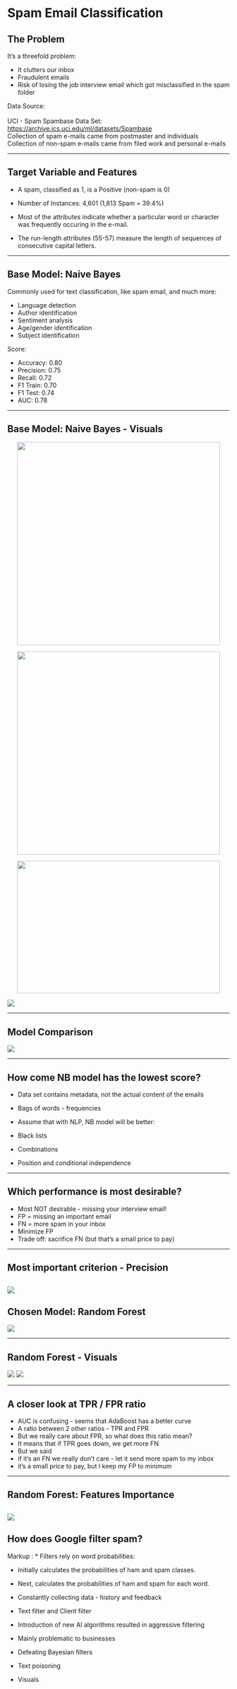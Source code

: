 # Spam Email Classification

## The Problem
It’s  a threefold problem:
* It clutters our inbox
* Fraudulent emails 
* Risk of losing the job interview email which got misclassified  in the spam folder

Data Source: <br />
 <br />UCI - Spam Spambase Data Set: https://archive.ics.uci.edu/ml/datasets/Spambase   
Collection of spam e-mails came from postmaster and individuals    
Collection of non-spam e-mails came from filed work and personal e-mails

---
## Target Variable and Features


* A spam, classified as 1, is a Positive (non-spam is 0)

* Number of Instances: 4,601 (1,813 Spam = 39.4%)


* Most of the attributes indicate whether a particular word or character was frequently occuring in the e-mail.  
* The run-length attributes (55-57) measure the length of sequences of consecutive capital letters. 

---

## Base Model:  Naive Bayes

Commonly used for text classification, like spam email, and much more:  
* Language detection
* Author identification
* Sentiment analysis
* Age/gender identification
* Subject identification

Score:  
- Accuracy: 0.80
- Precision: 0.75
- Recall: 0.72
- F1 Train: 0.70
- F1 Test: 0.74
- AUC: 0.78

---

## Base Model:  Naive Bayes - Visuals

<p align="center">
  <img width="460" height="460" src="https://github.com/ram-avni/prj_3_classification/blob/master/visuals/precision.png/460/460">
</p>


<p align="center">
  <img width="460" height="460" src="http://github.com/ram-avni/prj_3_classification/blob/master/visuals/NB%20-%20cm.png/460/460">
</p>

<p align="center">
  <img width="460" height="300" src="http://www.fillmurray.com/460/300">
</p>


![](https://github.com/ram-avni/prj_3_classification/blob/master/visuals/NB%20-%20auc.png)


---

## Model Comparison
![](https://github.com/ram-avni/prj_3_classification/blob/master/visuals/Model%20comparison.png)

---

## How come NB model has the lowest score?
- Data set contains metadata, not the actual content of the emails
- Bags of words - frequencies

- Assume that with NLP, NB model will be better: 
- Black lists
- Combinations
- Position and conditional independence 

---

## Which performance is most desirable?
- Most NOT desirable - missing your interview email!
- FP = missing an important email
- FN = more spam in your inbox
- Minimize FP 
- Trade off:  sacrifice FN (but that’s a small price to pay)

---

## Most important criterion - Precision
![](https://github.com/ram-avni/prj_3_classification/blob/master/visuals/precision.png)
---

## Chosen Model:  Random Forest
![](https://github.com/ram-avni/prj_3_classification/blob/master/visuals/Chosen%20model.png)

---

## Random Forest - Visuals
![](https://github.com/ram-avni/prj_3_classification/blob/master/visuals/RF%20-%20cm.png)
![](https://github.com/ram-avni/prj_3_classification/blob/master/visuals/RF%20-%20auc.png)

---

## A closer look at TPR / FPR ratio
- AUC is confusing - seems that AdaBoost has a better curve
- A ratio between 2 other ratios - TPR and FPR
- But we really care about FPR, so what does this ratio mean? 
- It means that if TPR goes down, we get more FN
- But we said 
- if it’s an FN we really don’t care - let it send more spam to my inbox
- it’s a small price to pay, but I keep my FP to minimum

---

## Random Forest:  Features Importance
![](https://github.com/ram-avni/prj_3_classification/blob/master/visuals/RF%20-%20features%20importance.png)
---

## How does Google filter spam?
          
 Markup : * Filters rely on word probabilities:
 - Initially calculates the probabilities of ham and spam classes.
 - Next, calculates the probabilities of ham and spam for each word.
- Constantly collecting data - history and feedback
- Text filter and Client  filter
- Introduction of new AI algorithms resulted in aggressive filtering
- Mainly problematic to businesses

- Defeating Bayesian filters
- Text poisoning
- Visuals




